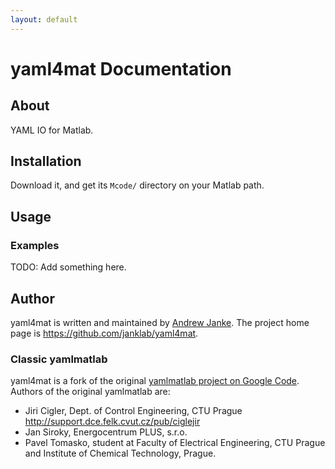```yaml
---
layout: default
---
```


# yaml4mat Documentation

## About

YAML IO for Matlab.

## Installation

Download it, and get its `Mcode/` directory on your Matlab path.

## Usage

### Examples

TODO: Add something here.

## Author

yaml4mat is written and maintained by [Andrew Janke](https://apjanke.net). The project home page is <https://github.com/janklab/yaml4mat>.

### Classic yamlmatlab

yaml4mat is a fork of the original [yamlmatlab project on Google Code](https://code.google.com/archive/p/yamlmatlab/). Authors of the original yamlmatlab are:

* Jiri Cigler, Dept. of Control Engineering, CTU Prague <http://support.dce.felk.cvut.cz/pub/ciglejir>
* Jan Siroky, Energocentrum PLUS, s.r.o.
* Pavel Tomasko, student at Faculty of Electrical Engineering, CTU Prague and Institute of Chemical Technology, Prague.
